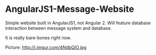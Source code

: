 # AngularJS1-Message-Website
Simple website built in AngularJS1, not Angular 2. Will feature database interaction between message system and database. 

It is really bare-bones right now. 

Picture: http://i.imgur.com/4NdbQIO.jpg
